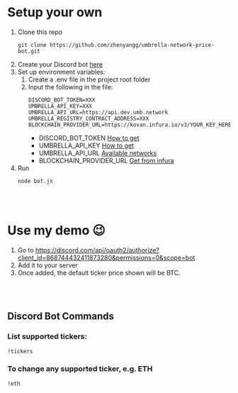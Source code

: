 # Setup your own

1. Clone this repo
    ```
    git clone https://github.com/zhenyangg/umbrella-network-price-bot.git
    ```
2. Create your Discord bot [here](https://discord.com/developers/applications)
2. Set up environment variables:
    1. Create a .env file in the project root folder
    2. Input the following in the file:
        ```
        DISCORD_BOT_TOKEN=XXX
        UMBRELLA_API_KEY=XXX
        UMBRELLA_API_URL=https://api.dev.umb.network
        UMBRELLA_REGISTRY_CONTRACT_ADDRESS=XXX
        BLOCKCHAIN_PROVIDER_URL=https://kovan.infura.io/v3/YOUR_KEY_HERE
        ```
        - DISCORD_BOT_TOKEN [How to get](https://www.bitdegree.org/learn/how-to-make-a-discord-bot)
        - UMBRELLA_API_KEY [How to get](https://umbrella-network.readme.io/docs/api-token)
        - UMBRELLA_API_URL [Available networks](https://umbrella-network.readme.io/docs/developer-api)
        - BLOCKCHAIN_PROVIDER_URL [Get from infura](https://infura.io/)
3. Run
    ```
    node bot.js
    ```

<br/><br/>

# Use my demo 😉

1. Go to https://discord.com/api/oauth2/authorize?client_id=868744432411873280&permissions=0&scope=bot
2. Add it to your server
3. Once added, the default ticker price shown will be BTC.

<br/><br/>
## Discord Bot Commands
### List supported tickers:

```
!tickers
```

### To change any supported ticker, e.g. ETH

```
!eth
```
